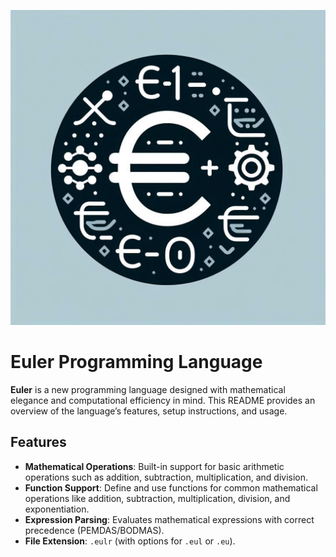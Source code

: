 ![Euler Programming Lanuage Logo](assets/euler_logo.jpeg)

# Euler Programming Language

**Euler** is a new programming language designed with mathematical elegance and computational efficiency in mind. This README provides an overview of the language’s features, setup instructions, and usage.

## Features

- **Mathematical Operations**: Built-in support for basic arithmetic operations such as addition, subtraction, multiplication, and division.
- **Function Support**: Define and use functions for common mathematical operations like addition, subtraction, multiplication, division, and exponentiation.
- **Expression Parsing**: Evaluates mathematical expressions with correct precedence (PEMDAS/BODMAS).
- **File Extension**: `.eulr` (with options for `.eul` or `.eu`).
